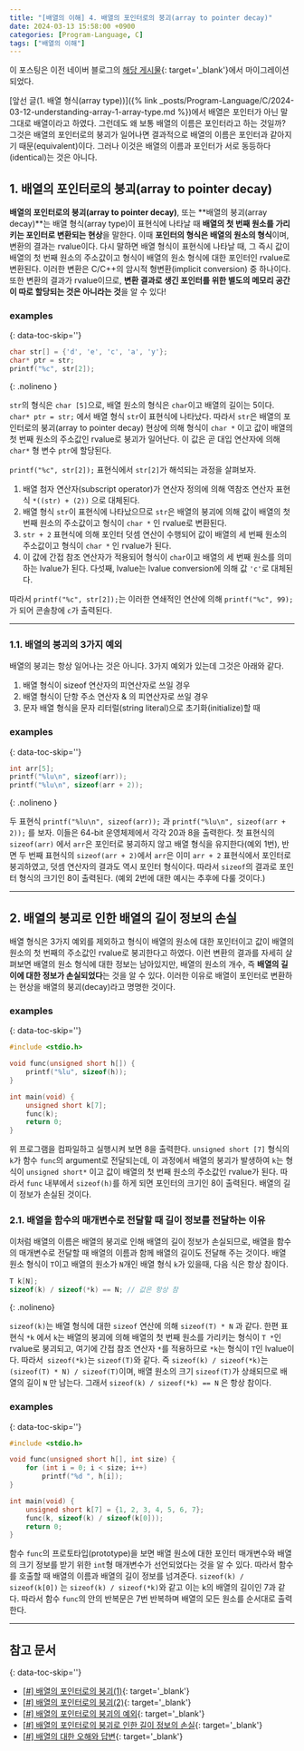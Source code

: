 ```yaml
---
title: "[배열의 이해] 4. 배열의 포인터로의 붕괴(array to pointer decay)"
date: 2024-03-13 15:58:00 +0900
categories: [Program-Language, C]
tags: ["배열의 이해"]
---
```



이 포스팅은 이전 네이버 블로그의 [해당 게시물](https://blog.naver.com/lja3333/222145547884){: target='_blank'}에서 마이그레이션되었다.

[앞선 글(1. 배열 형식(array type))]({% link _posts/Program-Language/C/2024-03-12-understanding-array-1-array-type.md %})에서 배열은 포인터가 아닌 말 그대로 배열이라고 하였다. 그런데도 왜 보통 배열의 이름은 포인터라고 하는 것일까? 그것은 배열의 포인터로의 붕괴가 일어나면 결과적으로 배열의 이름은 포인터과 같아지기 때문(equivalent)이다. 그러나 이것은 배열의 이름과 포인터가 서로 동등하다(identical)는 것은 아니다.

## 1. 배열의 포인터로의 붕괴(array to pointer decay)

**배열의 포인터로의 붕괴(array to pointer decay)**, 또는 **배열의 붕괴(array decay)**는 배열 형식(array type)이 표현식에 나타날 때 **배열의 첫 번째 원소를 가리키는 포인터로 변환되는 현상**을 말한다. 이때 **포인터의 형식은 배열의 원소의 형식**이며, 변환의 결과는 rvalue이다. 다시 말하면 배열 형식이 표현식에 나타날 때, 그 즉시 값이 배열의 첫 번째 원소의 주소값이고 형식이 배열의 원소 형식에 대한 포인터인 rvalue로 변환된다. 이러한 변환은 C/C++의 암시적 형변환(implicit conversion) 중 하나이다. 또한 변환의 결과가 rvalue이므로, **변환 결과로 생긴 포인터를 위한 별도의 메모리 공간이 따로 할당되는 것은 아니라는 것**을 알 수 있다!

### examples
{: data-toc-skip=''}

```c
char str[] = {'d', 'e', 'c', 'a', 'y'};
char* ptr = str;
printf("%c", str[2]);
```
{: .nolineno }

`str`의 형식은 `char [5]`으로, 배열 원소의 형식은 `char`이고 배열의 길이는 5이다. `char* ptr = str;` 에서 배열 형식 `str`이 표현식에 나타났다. 따라서 `str`은 배열의 포인터로의 붕괴(array to pointer decay) 현상에 의해 형식이 `char *` 이고 값이 배열의 첫 번째 원소의 주소값인 rvalue로 붕괴가 일어난다. 이 값은 곧 대입 연산자에 의해 `char*` 형 변수 `ptr`에 할당된다.

`printf("%c", str[2]);` 표현식에서 `str[2]`가 해석되는 과정을 살펴보자. 

1. 배열 첨자 연산자(subscript operator)가 연산자 정의에 의해 역참조 연산자 표현식 `*((str) + (2))` 으로 대체된다. 
2. 배열 형식 `str`이 표현식에 나타났으므로 `str`은 배열의 붕괴에 의해 값이 배열의 첫 번째 원소의 주소값이고 형식이 `char *` 인 rvalue로 변환된다.
3. `str + 2` 표현식에 의해 포인터 덧셈 연산이 수행되어 값이 배열의 세 번째 원소의 주소값이고 형식이 `char *` 인 rvalue가 된다. 
4. 이 값에 간접 참조 연산자가 적용되어 형식이 `char`이고 배열의 세 번째 원소를 의미하는 lvalue가 된다. 다섯째, lvalue는 lvalue conversion에 의해 값 `'c'`로 대체된다. 
 
따라서 `printf("%c", str[2]);`는 이러한 연쇄적인 연산에 의해 `printf("%c", 99);`가 되어 콘솔창에 `c`가 출력된다.

---

### 1.1. 배열의 붕괴의 3가지 예외

배열의 붕괴는 항상 일어나는 것은 아니다. 3가지 예외가 있는데 그것은 아래와 같다.

1. 배열 형식이 sizeof 연산자의 피연산자로 쓰일 경우
2. 배열 형식이 단항 주소 연산자 & 의 피연산자로 쓰일 경우
3. 문자 배열 형식을 문자 리터럴(string literal)으로 초기화(initialize)할 때 

### examples
{: data-toc-skip=''}

```c
int arr[5];
printf("%lu\n", sizeof(arr));
printf("%lu\n", sizeof(arr + 2));
```
{: .nolineno }

두 표현식 `printf("%lu\n", sizeof(arr));` 과 `printf("%lu\n", sizeof(arr + 2));` 를 보자. 이들은 64-bit 운영체제에서 각각 20과 8을 출력한다. 첫 표현식의 `sizeof(arr)` 에서 `arr`은 포인터로 붕괴하지 않고 배열 형식을 유지한다(예외 1번), 반면 두 번째 표현식의 `sizeof(arr + 2)`에서 `arr`은 이미 `arr + 2` 표현식에서 포인터로 붕괴하였고, 덧셈 연산자의 결과도 역시 포인터 형식이다.  따라서 `sizeof`의 결과로 포인터 형식의 크기인 8이 출력된다. (예외 2번에 대한 예시는 추후에 다룰 것이다.)

---

## 2. 배열의 붕괴로 인한 배열의 길이 정보의 손실

배열 형식은 3가지 예외를 제외하고 형식이 배열의 원소에 대한 포인터이고 값이 배열의 원소의 첫 번째의 주소값인 rvalue로 붕괴한다고 하였다. 이런 변환의 결과를 자세히 살펴보면 배열의 원소 형식에 대한 정보는 남아있지만, 배열의 원소의 개수, 즉 **배열의 길이에 대한 정보가 손실되었다**는 것을 알 수 있다. 이러한 이유로 배열이 포인터로 변환하는 현상을 배열의 붕괴(decay)라고 명명한 것이다.

### examples
{: data-toc-skip=''}

```c
#include <stdio.h>

void func(unsigned short h[]) {
    printf("%lu", sizeof(h));
}

int main(void) {
    unsigned short k[7];
    func(k);
    return 0;
}
```

위 프로그램을 컴파일하고 실행시켜 보면 8을 출력한다. `unsigned short [7]` 형식의 `k`가 함수 `func`의 argument로 전달되는데, 이 과정에서 배열의 붕괴가 발생하여 `k`는 형식이 `unsigned short*` 이고 값이 배열의 첫 번째 원소의 주소값인 rvalue가 된다. 따라서 `func` 내부에서 `sizeof(h)`를 하게 되면 포인터의 크기인 8이 출력된다. 배열의 길이 정보가 손실된 것이다.

### 2.1. 배열을 함수의 매개변수로 전달할 때 길이 정보를 전달하는 이유

이처럼 배열의 이름은 배열의 붕괴로 인해 배열의 길이 정보가 손실되므로, 배열을 함수의 매개변수로 전달할 때 배열의 이름과 함께 배열의 길이도 전달해 주는 것이다. 배열 원소 형식이 `T`이고 배열의 원소가 `N`개인 배열 형식 `k`가 있을때, 다음 식은 항상 참이다.

```c
T k[N];
sizeof(k) / sizeof(*k) == N; // 값은 항상 참
```
{: .nolineno}

`sizeof(k)`는 배열 형식에 대한 `sizeof` 연산에 의해 `sizeof(T) * N` 과 같다. 한편 표현식 `*k` 에서 `k`는 배열의 붕괴에 의해 배열의 첫 번째 원소를 가리키는 형식이 `T *`인 rvalue로 붕괴되고, 여기에 간접 참조 연산자 `*`를 적용하므로 `*k`는 형식이 `T`인 lvalue이다. 따라서` sizeof(*k)`는 `sizeof(T)`와 같다. 즉 `sizeof(k) / sizeof(*k)`는 `(sizeof(T) * N) / sizeof(T)`이며, 배열 원소의 크기 `sizeof(T)`가 상쇄되므로 배열의 길이 `N` 만 남는다. 그래서 `sizeof(k) / sizeof(*k) == N` 은 항상 참이다.

### examples
{: data-toc-skip=''}

```c
#include <stdio.h>

void func(unsigned short h[], int size) {
    for (int i = 0; i < size; i++)
        printf("%d ", h[i]);
}

int main(void) {
    unsigned short k[7] = {1, 2, 3, 4, 5, 6, 7};
    func(k, sizeof(k) / sizeof(k[0]));
    return 0;
}
```

함수 `func`의 프로토타입(prototype)을 보면 배열 원소에 대한 포인터 매개변수와 배열의 크기 정보를 받기 위한 `int`형 매개변수가 선언되었다는 것을 알 수 있다. 따라서 함수를 호출할 때 배열의 이름과 배열의 길이 정보를 넘겨준다. `sizeof(k) / sizeof(k[0])` 는  `sizeof(k) / sizeof(*k)`와 같고 이는 k의 배열의 길이인 7과 같다. 따라서 함수 `func`의 안의 반복문은 7번 반복하며 배열의 모든 원소를 순서대로 출력한다.

---

## 참고 문서
{: data-toc-skip=''}

- [[#] 배열의 포인터로의 붕괴(1)](https://cinsk.github.io//cfaqs/html/node8.html#6.3){: target='_blank'}
- [[#] 배열의 포인터로의 붕괴(2)](https://en.cppreference.com/w/cpp/language/array#Array-to-pointer_decay){: target='_blank'}
- [[#] 배열의 포인터로의 붕괴의 예외](https://stackoverflow.com/questions/17752978/exceptions-to-array-decaying-into-a-pointer){: target='_blank'}
- [[#] 배열의 포인터로의 붕괴로 인한 길이 정보의 손실](https://int-i.github.io/cpp/2020-04-12/array-deacy/){: target='_blank'}
- [[#] 배열의 대한 오해와 답변](https://yeogue.tistory.com/24){: target='_blank'}